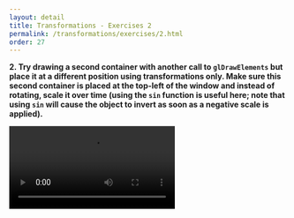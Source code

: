 ```yaml
---
layout: detail
title: Transformations - Exercises 2
permalink: /transformations/exercises/2.html
order: 27
---
```


**2. Try drawing a second container with another call to ```glDrawElements``` but place it at a different position using transformations only. Make sure this second container is placed at the top-left of the window and instead of rotating, scale it over time (using the ```sin``` function is useful here; note that using ```sin``` will cause the object to invert as soon as a negative scale is applied).** 

<video src="{{ site.baseurl }}/assets/transformations/exercises/2/1.mp4"></video>